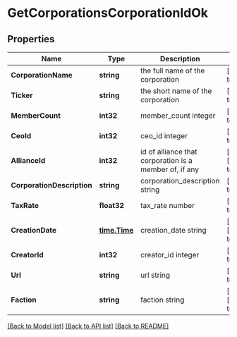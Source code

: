 # GetCorporationsCorporationIdOk

## Properties
Name | Type | Description | Notes
------------ | ------------- | ------------- | -------------
**CorporationName** | **string** | the full name of the corporation | [default to null]
**Ticker** | **string** | the short name of the corporation | [default to null]
**MemberCount** | **int32** | member_count integer | [default to null]
**CeoId** | **int32** | ceo_id integer | [default to null]
**AllianceId** | **int32** | id of alliance that corporation is a member of, if any | [optional] [default to null]
**CorporationDescription** | **string** | corporation_description string | [default to null]
**TaxRate** | **float32** | tax_rate number | [default to null]
**CreationDate** | [**time.Time**](time.Time.md) | creation_date string | [optional] [default to null]
**CreatorId** | **int32** | creator_id integer | [default to null]
**Url** | **string** | url string | [default to null]
**Faction** | **string** | faction string | [optional] [default to null]

[[Back to Model list]](../README.md#documentation-for-models) [[Back to API list]](../README.md#documentation-for-api-endpoints) [[Back to README]](../README.md)


